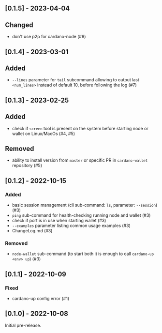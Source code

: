 ## [0.1.5] - 2023-04-04

## Changed
 - don't use p2p for cardano-node (#8)

## [0.1.4] - 2023-03-01

## Added
 - `--lines` parameter for `tail` subcommand allowing to output last `<num_lines>` instead of default 10, before following the log (#7)


## [0.1.3] - 2023-02-25

## Added
 - check if `screen` tool is present on the system before starting node or wallet on Linux/MacOs (#4, #5)

## Removed
 - ability to install version from `master` or specific PR in `cardano-wallet` repository (#5)


## [0.1.2] - 2022-10-15

### Added

 - basic session management (cli sub-command: `ls`, parameter: `--session`) (#3)
 - `ping` sub-command for health-checking running node and wallet (#3)
 - check if port is in use when starting wallet (#3)
 - `--examples` parameter listing common usage examples (#3)
 - ChangeLog.md (#3)

### Removed

 - `node-wallet` sub-command (to start both it is enough to call `cardano-up <env> up`) (#3)

## [0.1.1] - 2022-10-09

### Fixed

 - cardano-up config error (#1)

## [0.1.0] - 2022-10-08

Initial pre-release.
